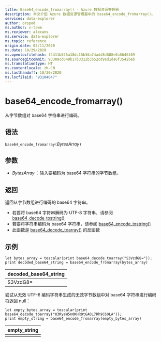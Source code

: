 ```yaml
---
title: Base64_encode_fromarray() - Azure 数据资源管理器
description: 本文介绍 Azure 数据资源管理器中的 base64_encode_fromarray()。
services: data-explorer
author: orspod
ms.author: v-tawe
ms.reviewer: alexans
ms.service: data-explorer
ms.topic: reference
origin.date: 03/11/2020
ms.date: 10/29/2020
ms.openlocfilehash: f4411b525a18dc15b56a74add8d888e0a8646309
ms.sourcegitcommit: 93309cd649b17b3312b3b52cd9ad1de6f3542beb
ms.translationtype: HT
ms.contentlocale: zh-CN
ms.lasthandoff: 10/30/2020
ms.locfileid: "93104047"
---
```

# <a name="base64_encode_fromarray"></a>base64_encode_fromarray()

从字节数组对 base64 字符串进行编码。

## <a name="syntax"></a>语法

`base64_encode_fromarray(`*BytesArray*`)`

## <a name="arguments"></a>参数

* *BytesArray* ：输入要编码为 base64 字符串的字节数组。

## <a name="returns"></a>返回

返回从字节数组进行编码的 base64 字符串。

* 若要将 base64 字符串解码为 UTF-8 字符串，请参阅 [base64_decode_tostring()](base64_decode_tostringfunction.md)
* 若要将字符串编码为 base64 字符串，请参阅 [base64_encode_tostring()](base64_encode_tostringfunction.md)
* 此函数是 [base64_decode_toarray()](base64_decode_toarrayfunction.md) 的反函数

## <a name="example"></a>示例

<!-- csl: https://help.kusto.chinacloudapi.cn/Samples -->
```kusto
let bytes_array = toscalar(print base64_decode_toarray("S3VzdG8="));
print decoded_base64_string = base64_encode_fromarray(bytes_array)
```

|decoded_base64_string|
|---|
|S3VzdG8=|


尝试从无效 UTF-8 编码字符串生成的无效字节数组中对 base64 字符串进行编码将返回 null：

<!-- csl: https://help.kusto.chinacloudapi.cn/Samples -->
```kusto
let empty_bytes_array = toscalar(print base64_decode_toarray("U3RyaW5n0KHR0tGA0L7Rh9C60LA"));
print empty_string = base64_encode_fromarray(empty_bytes_array)
```

|empty_string|
|---|
||
